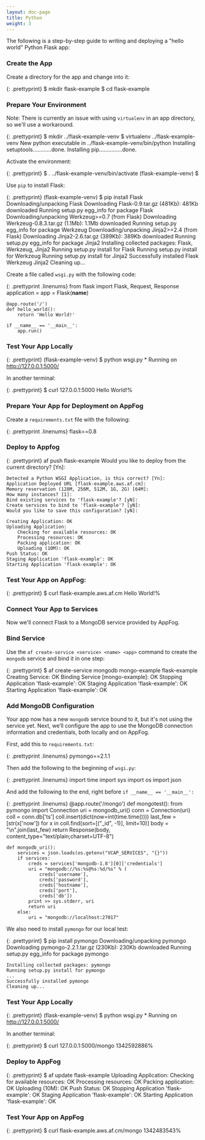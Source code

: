 ```yaml
---
layout: doc-page
title: Python
weight: 3
---
```


The following is a step-by-step guide to writing and deploying a "hello world" Python Flask app:

### Create the App

Create a directory for the app and change into it: 

{: .prettyprint}
    $ mkdir flask-example
    $ cd flask-example

### Prepare Your Environment

<!---Create a `virtualenv` environment:

{: .prettyprint}
    $ virtualenv venv
    New python executable in venv/bin/python
    Installing setuptools............done.
    Installing pip...............done.

--->

Note: There is currently an issue with using `virtualenv` in an app directory, so we'll use a workaround. 

{: .prettyprint}
    $ mkdir ../flask-example-venv
    $ virtualenv ../flask-example-venv
    New python executable in ../flask-example-venv/bin/python
    Installing setuptools............done.
    Installing pip...............done.

Activate the environment:

{: .prettyprint}
    $ . ../flask-example-venv/bin/activate
    (flask-example-venv) $

Use `pip` to install Flask:

{: .prettyprint}
    (flask-example-venv) $ pip install Flask
    Downloading/unpacking Flask
    Downloading Flask-0.9.tar.gz (481Kb): 481Kb downloaded
    Running setup.py egg_info for package Flask
    Downloading/unpacking Werkzeug>=0.7 (from Flask)
    Downloading Werkzeug-0.8.3.tar.gz (1.1Mb): 1.1Mb downloaded
    Running setup.py egg_info for package Werkzeug
    Downloading/unpacking Jinja2>=2.4 (from Flask)
    Downloading Jinja2-2.6.tar.gz (389Kb): 389Kb downloaded
    Running setup.py egg_info for package Jinja2
    Installing collected packages: Flask, Werkzeug, Jinja2
    Running setup.py install for Flask
    Running setup.py install for Werkzeug
    Running setup.py install for Jinja2
    Successfully installed Flask Werkzeug Jinja2
    Cleaning up...

Create a file called `wsgi.py` with the following code: 

{: .prettyprint .linenums}
    from flask import Flask, Request, Response
    application = app = Flask(__name__)

    @app.route('/')
    def hello_world():
        return 'Hello World!'

    if __name__ == '__main__':
        app.run()

### Test Your App Locally

{: .prettyprint}
    (flask-example-venv) $ python wsgi.py
     * Running on http://127.0.0.1:5000/

In another terminal:

{: .prettyprint}
    $ curl 127.0.0.1:5000
    Hello World!% 

### Prepare Your App for Deployment on AppFog

Create a `requirements.txt` file with the following:

{: .prettyprint .linenums}
    flask==0.8

### Deploy to Appfog

{: .prettyprint}
    af push flask-example
    Would you like to deploy from the current directory? [Yn]:

    Detected a Python WSGI Application, is this correct? [Yn]:
    Application Deployed URL [flask-example.aws.af.cm]:
    Memory reservation (128M, 256M, 512M, 1G, 2G) [64M]:
    How many instances? [1]:
    Bind existing services to 'flask-example'? [yN]:
    Create services to bind to 'flask-example'? [yN]:
    Would you like to save this configuration? [yN]:

    Creating Application: OK
    Uploading Application:
        Checking for available resources: OK
        Processing resources: OK
        Packing application: OK
        Uploading (10M): OK
    Push Status: OK
    Staging Application 'flask-example': OK
    Starting Application 'flask-example': OK

### Test Your App on AppFog:

{: .prettyprint}
    $ curl flask-example.aws.af.cm
    Hello World!% 

### Connect Your App to Services

Now we'll connect Flask to a MongoDB service provided by AppFog.

### Bind Service

Use the `af create-service <service> <name> <app>` command to create the `mongodb` service and bind it in one step:

{: .prettyprint}
    $ af create-service mongodb mongo-example flask-example
    Creating Service: OK
    Binding Service [mongo-example]: OK
    Stopping Application 'flask-example': OK
    Staging Application 'flask-example': OK
    Starting Application 'flask-example': OK

### Add MongoDB Configuration

Your app now has a new `mongodb` service bound to it, but it's not using the service yet. Next, we’ll configure the app to use the MongoDB connection information and credentials, both locally and on AppFog.

First, add this to `requirements.txt`:

{: .prettyprint .linenums}
    pymongo==2.1.1

Then add the following to the beginning of `wsgi.py`:

{: .prettyprint .linenums}
    import time
    import sys
    import os
    import json

And add the following to the end, right before `if __name__ == '__main__':`

{: .prettyprint .linenums}
    @app.route('/mongo')
    def mongotest():
        from pymongo import Connection
        uri = mongodb_uri()
        conn = Connection(uri)
        coll = conn.db['ts']
        coll.insert(dict(now=int(time.time())))
        last_few = [str(x['now']) for x in coll.find(sort=[("_id", -1)], limit=10)]
        body = "\n".join(last_few)
        return Response(body, content_type="text/plain;charset=UTF-8")

    def mongodb_uri():
        services = json.loads(os.getenv("VCAP_SERVICES", "{}"))
        if services:
            creds = services['mongodb-1.8'][0]['credentials']
            uri = "mongodb://%s:%s@%s:%d/%s" % (
                creds['username'],
                creds['password'],
                creds['hostname'],
                creds['port'],
                creds['db'])
            print >> sys.stderr, uri
            return uri
        else:
            uri = "mongodb://localhost:27017"

We also need to install `pymongo` for our local test:

{: .prettyprint}
    $ pip install pymongo
    Downloading/unpacking pymongo
    Downloading pymongo-2.2.1.tar.gz (230Kb): 230Kb downloaded
    Running setup.py egg_info for package pymongo

    Installing collected packages: pymongo
    Running setup.py install for pymongo
    ...
    Successfully installed pymongo
    Cleaning up...

### Test Your App Locally

{: .prettyprint}
    (flask-example-venv) $ python wsgi.py
     * Running on http://127.0.0.1:5000/

In another terminal:

{: .prettyprint}
    $ curl 127.0.0.1:5000/mongo
    1342592886% 

### Deploy to AppFog

{: .prettyprint}
    $ af update flask-example
    Uploading Application:
        Checking for available resources: OK
        Processing resources: OK
        Packing application: OK
        Uploading (10M): OK
    Push Status: OK
    Stopping Application 'flask-example': OK
    Staging Application 'flask-example': OK
    Starting Application 'flask-example': OK

### Test Your App on AppFog

{: .prettyprint}
    $ curl flask-example.aws.af.cm/mongo
    1342483543%
